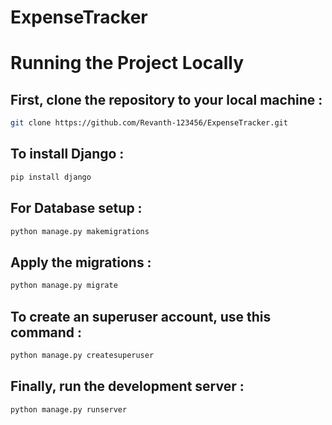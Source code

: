 # ExpenseTracker

# Running the Project Locally

## First, clone the repository to your local machine :

```bash
git clone https://github.com/Revanth-123456/ExpenseTracker.git
```


## To install Django :

```bash
pip install django
```

## For Database setup :

```bash
python manage.py makemigrations
```

## Apply the migrations :

```bash
python manage.py migrate
```

## To create an superuser account, use this command :

```bash
python manage.py createsuperuser
```

## Finally, run the development server :

```bash
python manage.py runserver
```


